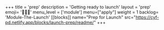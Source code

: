 +++
title = 'prep'
description = 'Getting ready to launch'
layout = 'prep'
emoji= '🧑🏾‍💻'
menu_level = ['module']
menu=["apply"]
weight = 1
backlog= 'Module-The-Launch'
[[blocks]]
name="Prep for Launch"
src="https://cyf-pd.netlify.app/blocks/launch-prep/readme/"
+++
